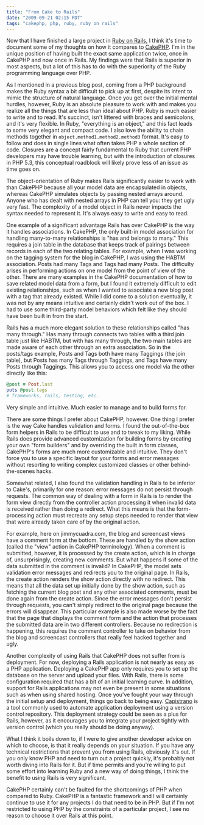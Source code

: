 ```yaml
---
title: "From Cake to Rails"
date: "2009-09-21 02:15 PDT"
tags: "cakephp, php, ruby, ruby on rails"
---
```

Now that I have finished a large project in [Ruby on Rails](http://www.rubyonrails.org/), I think it's time to document some of my thoughts on how it compares to [CakePHP](http://www.cakephp.org/). I'm in the unique position of having built the exact same application twice, once in CakePHP and now once in Rails. My findings were that Rails is superior in most aspects, but a lot of this has to do with the superiority of the Ruby programming language over PHP.

As I mentioned in a previous blog post, coming from a PHP background makes the Ruby syntax a bit difficult to pick up at first, despite its intent to mimic the structure of natural language. Once you get over the initial mental hurdles, however, Ruby is an absolute pleasure to work with and makes you realize all the things that are less than ideal about PHP. Ruby is much easier to write and to read. It's succinct, isn't littered with braces and semicolons, and it's very flexible. In Ruby, "everything is an object," and this fact leads to some very elegant and compact code. I also love the ability to chain methods together in `object.method1.method2.method3` format. It's easy to follow and does in single lines what often takes PHP a whole section of code. Closures are a concept fairly fundamental to Ruby that current PHP developers may have trouble learning, but with the introduction of closures in PHP 5.3, this conceptual roadblock will likely prove less of an issue as time goes on.

The object-orientation of Ruby makes Rails significantly easier to work with than CakePHP because all your model data are encapsulated in objects, whereas CakePHP simulates objects by passing nested arrays around. Anyone who has dealt with nested arrays in PHP can tell you: they get ugly very fast. The complexity of a model object in Rails never impacts the syntax needed to represent it. It's always easy to write and easy to read.

One example of a significant advantage Rails has over CakePHP is the way it handles associations. In CakePHP, the only built-in model association for handling many-to-many relationships is "has and belongs to many." This requires a join table in the database that keeps track of pairings between records in each of the two relating tables. For example, when I was working on the tagging system for the blog in CakePHP, I was using the HABTM association. Posts had many Tags and Tags had many Posts. The difficulty arises in performing actions on one model from the point of view of the other. There are many examples in the CakePHP documentation of how to save related model data from a form, but I found it extremely difficult to edit existing relationships, such as when I wanted to associate a new blog post with a tag that already existed. While I did come to a solution eventually, it was not by any means intuitive and certainly didn't work out of the box. I had to use some third-party model behaviors which felt like they should have been built in from the start.

Rails has a much more elegant solution to these relationships called "has many through." Has many through connects two tables with a third join table just like HABTM, but with has many through, the two main tables are made aware of each other through an extra association. So in the posts/tags example, Posts and Tags both have many Taggings (the join table), but Posts has many Tags through Taggings, and Tags have many Posts through Taggings. This allows you to access one model via the other directly like this:

~~~ ruby
@post = Post.last
puts @post.tags
# frameworks, rails, testing, etc.
~~~

Very simple and intuitive. Much easier to manage and to build forms for.

There are some things I prefer about CakePHP, however. One thing I prefer is the way Cake handles validation and forms. I found the out-of-the-box form helpers in Rails to be difficult to use and to tweak to my liking. While Rails does provide advanced customization for building forms by creating your own "form builders" and by overriding the built in form classes, CakePHP's forms are much more customizable and intuitive. They don't force you to use a specific layout for your forms and error messages without resorting to writing complex customized classes or other behind-the-scenes hacks.

Somewhat related, I also found the validation handling in Rails to be inferior to Cake's, primarily for one reason: error messages do not persist through requests. The common way of dealing with a form in Rails is to render the form view directly from the controller action processing it when invalid data is received rather than doing a redirect. What this means is that the form-processing action must recreate any setup steps needed to render that view that were already taken care of by the original action.

For example, here on jimmycuadra.com, the blog and screencast views have a comment form at the bottom. These are handled by the show action (called the "view" action in CakePHP terminology). When a comment is submitted, however, it is processed by the create action, which is in charge of, unsurprisingly, creating new comments. But what happens if some of the data submitted in the comment is invalid? In CakePHP, the model sets validation error messages and redirects you to the original page. In Rails, the create action renders the show action directly with no redirect. This means that all the data set up initially done by the show action, such as fetching the current blog post and any other associated comments, must be done again from the create action. Since the error messages don't persist through requests, you can't simply redirect to the original page because the errors will disappear. This particular example is also made worse by the fact that the page that displays the comment form and the action that processes the submitted data are in two different controllers. Because no redirection is happening, this requires the comment controller to take on behavior from the blog and screencast controllers that really feel hacked together and ugly.

Another complexity of using Rails that CakePHP does not suffer from is deployment. For now, deploying a Rails application is not nearly as easy as a PHP application. Deploying a CakePHP app only requires you to set up the database on the server and upload your files. With Rails, there is some configuration required that has a bit of an initial learning curve. In addition, support for Rails applications may not even be present in some situations such as when using shared hosting. Once you've fought your way through the initial setup and deployment, things go back to being easy. [Capistrano](http://www.capify.org/) is a tool commonly used to automate application deployment using a version control repository. This deployment strategy could be seen as a plus for Rails, however, as it encourages you to integrate your project tightly with version control (which you really should be doing anyway).

What I think it boils down to, if I were to give another developer advice on which to choose, is that it really depends on your situation. If you have any technical restrictions that prevent you from using Rails, obviously it's out. If you only know PHP and need to turn out a project quickly, it's probably not worth diving into Rails for it. But if time permits and you're willing to put some effort into learning Ruby and a new way of doing things, I think the benefit to using Rails is very significant.

CakePHP certainly can't be faulted for the shortcomings of PHP when compared to Ruby. CakePHP is a fantastic framework and I will certainly continue to use it for any projects I do that need to be in PHP. But if I'm not restricted to using PHP by the constraints of a particular project, I see no reason to choose it over Rails at this point.
